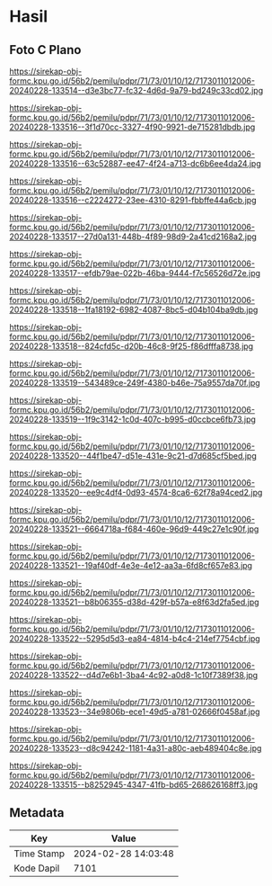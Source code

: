 # Hasil

## Foto C Plano

https://sirekap-obj-formc.kpu.go.id/56b2/pemilu/pdpr/71/73/01/10/12/7173011012006-20240228-133514--d3e3bc77-fc32-4d6d-9a79-bd249c33cd02.jpg

https://sirekap-obj-formc.kpu.go.id/56b2/pemilu/pdpr/71/73/01/10/12/7173011012006-20240228-133516--3f1d70cc-3327-4f90-9921-de715281dbdb.jpg

https://sirekap-obj-formc.kpu.go.id/56b2/pemilu/pdpr/71/73/01/10/12/7173011012006-20240228-133516--63c52887-ee47-4f24-a713-dc6b6ee4da24.jpg

https://sirekap-obj-formc.kpu.go.id/56b2/pemilu/pdpr/71/73/01/10/12/7173011012006-20240228-133516--c2224272-23ee-4310-8291-fbbffe44a6cb.jpg

https://sirekap-obj-formc.kpu.go.id/56b2/pemilu/pdpr/71/73/01/10/12/7173011012006-20240228-133517--27d0a131-448b-4f89-98d9-2a41cd2168a2.jpg

https://sirekap-obj-formc.kpu.go.id/56b2/pemilu/pdpr/71/73/01/10/12/7173011012006-20240228-133517--efdb79ae-022b-46ba-9444-f7c56526d72e.jpg

https://sirekap-obj-formc.kpu.go.id/56b2/pemilu/pdpr/71/73/01/10/12/7173011012006-20240228-133518--1fa18192-6982-4087-8bc5-d04b104ba9db.jpg

https://sirekap-obj-formc.kpu.go.id/56b2/pemilu/pdpr/71/73/01/10/12/7173011012006-20240228-133518--824cfd5c-d20b-46c8-9f25-f86dfffa8738.jpg

https://sirekap-obj-formc.kpu.go.id/56b2/pemilu/pdpr/71/73/01/10/12/7173011012006-20240228-133519--543489ce-249f-4380-b46e-75a9557da70f.jpg

https://sirekap-obj-formc.kpu.go.id/56b2/pemilu/pdpr/71/73/01/10/12/7173011012006-20240228-133519--1f9c3142-1c0d-407c-b995-d0ccbce6fb73.jpg

https://sirekap-obj-formc.kpu.go.id/56b2/pemilu/pdpr/71/73/01/10/12/7173011012006-20240228-133520--44f1be47-d51e-431e-9c21-d7d685cf5bed.jpg

https://sirekap-obj-formc.kpu.go.id/56b2/pemilu/pdpr/71/73/01/10/12/7173011012006-20240228-133520--ee9c4df4-0d93-4574-8ca6-62f78a94ced2.jpg

https://sirekap-obj-formc.kpu.go.id/56b2/pemilu/pdpr/71/73/01/10/12/7173011012006-20240228-133521--6664718a-f684-460e-96d9-449c27e1c90f.jpg

https://sirekap-obj-formc.kpu.go.id/56b2/pemilu/pdpr/71/73/01/10/12/7173011012006-20240228-133521--19af40df-4e3e-4e12-aa3a-6fd8cf657e83.jpg

https://sirekap-obj-formc.kpu.go.id/56b2/pemilu/pdpr/71/73/01/10/12/7173011012006-20240228-133521--b8b06355-d38d-429f-b57a-e8f63d2fa5ed.jpg

https://sirekap-obj-formc.kpu.go.id/56b2/pemilu/pdpr/71/73/01/10/12/7173011012006-20240228-133522--5295d5d3-ea84-4814-b4c4-214ef7754cbf.jpg

https://sirekap-obj-formc.kpu.go.id/56b2/pemilu/pdpr/71/73/01/10/12/7173011012006-20240228-133522--d4d7e6b1-3ba4-4c92-a0d8-1c10f7389f38.jpg

https://sirekap-obj-formc.kpu.go.id/56b2/pemilu/pdpr/71/73/01/10/12/7173011012006-20240228-133523--34e9806b-ece1-49d5-a781-02666f0458af.jpg

https://sirekap-obj-formc.kpu.go.id/56b2/pemilu/pdpr/71/73/01/10/12/7173011012006-20240228-133523--d8c94242-1181-4a31-a80c-aeb489404c8e.jpg

https://sirekap-obj-formc.kpu.go.id/56b2/pemilu/pdpr/71/73/01/10/12/7173011012006-20240228-133515--b8252945-4347-41fb-bd65-268626168ff3.jpg


## Metadata

| Key        | Value               |
| ---------- | ------------------- |
| Time Stamp | 2024-02-28 14:03:48 |
| Kode Dapil | 7101                |




